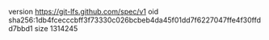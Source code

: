 version https://git-lfs.github.com/spec/v1
oid sha256:1db4fcecccbff3f73330c026bcbeb4da45f01dd7f6227047ffe4f30ffdd7bbd1
size 1314245
